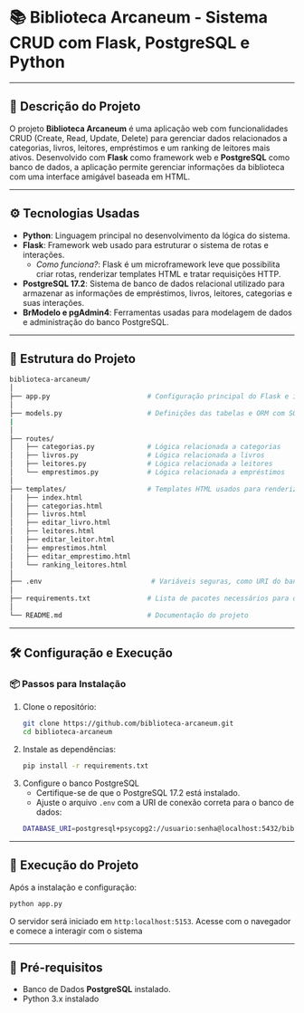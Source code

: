 # 📚 Biblioteca Arcaneum - Sistema CRUD com Flask, PostgreSQL e Python

---

## 📖 **Descrição do Projeto**

O projeto **Biblioteca Arcaneum** é uma aplicação web com funcionalidades CRUD (Create, Read, Update, Delete) para gerenciar dados relacionados a categorias, livros, leitores, empréstimos e um ranking de leitores mais ativos. Desenvolvido com **Flask** como framework web e **PostgreSQL** como banco de dados, a aplicação permite gerenciar informações da biblioteca com uma interface amigável baseada em HTML.

---

## ⚙️ **Tecnologias Usadas**

- **Python**: Linguagem principal no desenvolvimento da lógica do sistema.
- **Flask**: Framework web usado para estruturar o sistema de rotas e interações.
  - *Como funciona?*: Flask é um microframework leve que possibilita criar rotas, renderizar templates HTML e tratar requisições HTTP.
- **PostgreSQL 17.2**: Sistema de banco de dados relacional utilizado para armazenar as informações de empréstimos, livros, leitores, categorias e suas interações.
- **BrModelo e pgAdmin4**: Ferramentas usadas para modelagem de dados e administração do banco PostgreSQL.

---

## 📂 **Estrutura do Projeto**
```bash
biblioteca-arcaneum/
│
├── app.py                        # Configuração principal do Flask e inicialização do banco
│
├── models.py                     # Definições das tabelas e ORM com SQLAlchemy
|
│
├── routes/                        
│   ├── categorias.py             # Lógica relacionada a categorias
│   ├── livros.py                 # Lógica relacionada a livros
│   ├── leitores.py               # Lógica relacionada a leitores
│   └── emprestimos.py            # Lógica relacionada a empréstimos
│
├── templates/                    # Templates HTML usados para renderizar as páginas
│   ├── index.html
│   ├── categorias.html
│   ├── livros.html
│   ├── editar_livro.html
│   ├── leitores.html
│   ├── editar_leitor.html
│   ├── emprestimos.html
│   ├── editar_emprestimo.html
│   └── ranking_leitores.html
│
├── .env                           # Variáveis seguras, como URI do banco de dados
│
├── requirements.txt              # Lista de pacotes necessários para o ambiente
│
└── README.md                     # Documentação do projeto


```
---

## 🛠️ **Configuração e Execução**

### 📦 **Passos para Instalação**

1. Clone o repositório:
   ```bash
   git clone https://github.com/biblioteca-arcaneum.git
   cd biblioteca-arcaneum
   ```
2. Instale as dependências:
   ```bash
   pip install -r requirements.txt
   ```
3. Configure o banco PostgreSQL
    - Certifique-se de que o PostgreSQL 17.2 está instalado.
    - Ajuste o arquivo `.env` com a URI de conexão correta para o banco     de dados:
    ```bash
    DATABASE_URI=postgresql+psycopg2://usuario:senha@localhost:5432/biblioteca
    ```

---
## 🚀 **Execução do Projeto**
Após a instalação e configuração:
```bash
python app.py
```
O servidor será iniciado em `http:localhost:5153`. Acesse com o navegador e comece a interagir com o sistema

---
## 📜 **Pré-requisitos**
- Banco de Dados **PostgreSQL** instalado.
- Python 3.x instalado